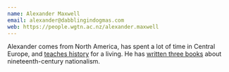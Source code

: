 ```yaml
---
name: Alexander Maxwell
email: alexander@dabblingindogmas.com
web: https://people.wgtn.ac.nz/alexander.maxwell
---
```


Alexander comes from North America, has spent a lot of time in Central Europe, and [teaches history](https://people.wgtn.ac.nz/alexander.maxwell) for a living. He has [written three books](https://www.amazon.com/kindle-dbs/entity/author/B0034OTQPY) about nineteenth-century nationalism.

